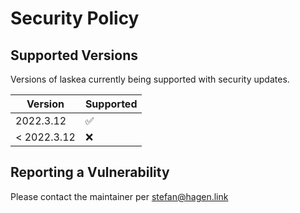 # Security Policy

## Supported Versions

Versions of laskea currently being supported with security updates.

| Version     | Supported          |
| ----------- | ------------------ |
| 2022.3.12   | :white_check_mark: |
| < 2022.3.12 | :x:                |

## Reporting a Vulnerability

Please contact the maintainer per stefan@hagen.link

